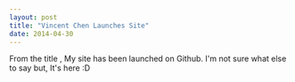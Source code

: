 ```yaml
---
layout: post
title: "Vincent Chen Launches Site"
date: 2014-04-30
---
```


From the title , My site has been launched on Github. I'm not sure what else to say but, It's here :D

